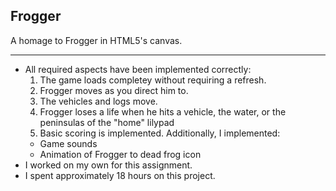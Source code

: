 ## Frogger

A homage to Frogger in HTML5's canvas.
* * *
- All required aspects have been implemented correctly:
	1. The game loads completey without requiring a refresh.
	2. Frogger moves as you direct him to.
	3. The vehicles and logs move.
	4. Frogger loses a life when he hits a vehicle, the water, or the peninsulas of the "home" lilypad
	5. Basic scoring is implemented.
  Additionally, I implemented:
  - Game sounds
  - Animation of Frogger to dead frog icon
- I worked on my own for this assignment.
- I spent approximately 18 hours on this project.
